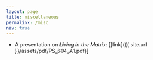 ```yaml
---
layout: page
title: miscellaneous
permalink: /misc
nav: true
---
```


<!-- pages/misc.md -->

* A presentation on *Living in the Matrix*: [[link]({{ site.url }}/assets/pdf/PS_604_A1.pdf)]
 